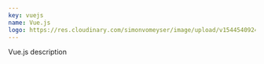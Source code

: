 ```yaml
---
key: vuejs
name: Vue.js
logo: https://res.cloudinary.com/simonvomeyser/image/upload/v1544540924/simonvomeyser.de/tech-logo-vue.png
---
```


Vue.js description